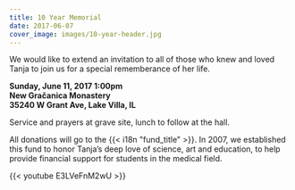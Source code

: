 ```yaml
---
title: 10 Year Memorial
date: 2017-06-07
cover_image: images/10-year-header.jpg
---
```


We would like to extend an invitation to all of those who knew and
loved Tanja to join us for a special rememberance of her life.

<strong>Sunday, June 11, 2017 1:00pm<br />
New Gračanica Monastery<br />
35240 W Grant Ave, Lake Villa, IL</strong>

Service and prayers at grave site, lunch to follow at the hall.

All donations will go to the {{< i18n "fund_title" >}}.  In 2007, we established this fund to honor Tanja’s deep love of science, art and education, to help provide financial support for students in the medical field.

{{< youtube E3LVeFnM2wU >}}

